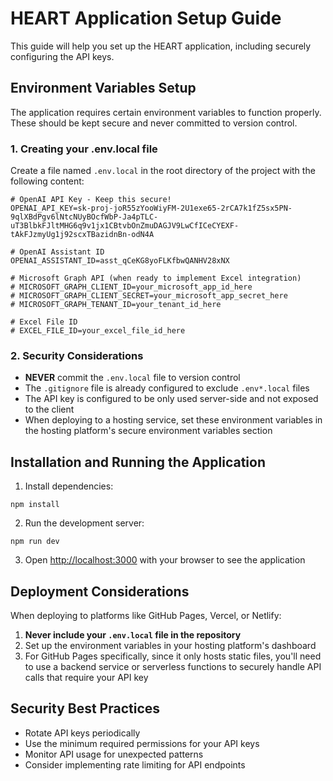 # HEART Application Setup Guide

This guide will help you set up the HEART application, including securely configuring the API keys.

## Environment Variables Setup

The application requires certain environment variables to function properly. These should be kept secure and never committed to version control.

### 1. Creating your .env.local file

Create a file named `.env.local` in the root directory of the project with the following content:

```
# OpenAI API Key - Keep this secure!
OPENAI_API_KEY=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

# OpenAI Assistant ID
OPENAI_ASSISTANT_ID=asst_qCeKG8yoFLKfbwQANHV28xNX

# Microsoft Graph API (when ready to implement Excel integration)
# MICROSOFT_GRAPH_CLIENT_ID=your_microsoft_app_id_here
# MICROSOFT_GRAPH_CLIENT_SECRET=your_microsoft_app_secret_here
# MICROSOFT_GRAPH_TENANT_ID=your_tenant_id_here

# Excel File ID
# EXCEL_FILE_ID=your_excel_file_id_here
```

### 2. Security Considerations

- **NEVER** commit the `.env.local` file to version control
- The `.gitignore` file is already configured to exclude `.env*.local` files
- The API key is configured to be only used server-side and not exposed to the client
- When deploying to a hosting service, set these environment variables in the hosting platform's secure environment variables section

## Installation and Running the Application

1. Install dependencies:
```
npm install
```

2. Run the development server:
```
npm run dev
```

3. Open [http://localhost:3000](http://localhost:3000) with your browser to see the application

## Deployment Considerations

When deploying to platforms like GitHub Pages, Vercel, or Netlify:

1. **Never include your `.env.local` file in the repository**
2. Set up the environment variables in your hosting platform's dashboard
3. For GitHub Pages specifically, since it only hosts static files, you'll need to use a backend service or serverless functions to securely handle API calls that require your API key

## Security Best Practices

- Rotate API keys periodically
- Use the minimum required permissions for your API keys
- Monitor API usage for unexpected patterns
- Consider implementing rate limiting for API endpoints 